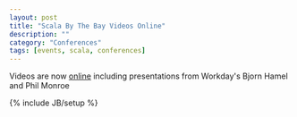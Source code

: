 ```yaml
---
layout: post
title: "Scala By The Bay Videos Online"
description: ""
category: "Conferences"
tags: [events, scala, conferences]
---
```


Videos are now [online](http://www.scalabythebay.org/schedule.html)
including presentations from Workday's Bjorn Hamel and Phil Monroe

{% include JB/setup %}
